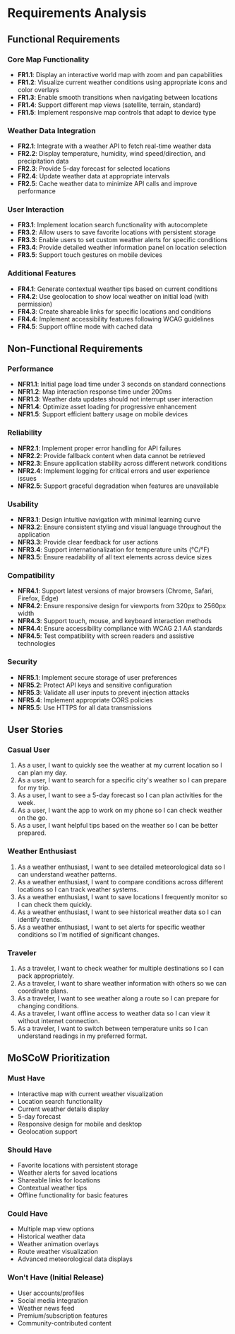 # Requirements Analysis

## Functional Requirements

### Core Map Functionality
- **FR1.1**: Display an interactive world map with zoom and pan capabilities
- **FR1.2**: Visualize current weather conditions using appropriate icons and color overlays
- **FR1.3**: Enable smooth transitions when navigating between locations
- **FR1.4**: Support different map views (satellite, terrain, standard)
- **FR1.5**: Implement responsive map controls that adapt to device type

### Weather Data Integration
- **FR2.1**: Integrate with a weather API to fetch real-time weather data
- **FR2.2**: Display temperature, humidity, wind speed/direction, and precipitation data
- **FR2.3**: Provide 5-day forecast for selected locations
- **FR2.4**: Update weather data at appropriate intervals
- **FR2.5**: Cache weather data to minimize API calls and improve performance

### User Interaction
- **FR3.1**: Implement location search functionality with autocomplete
- **FR3.2**: Allow users to save favorite locations with persistent storage
- **FR3.3**: Enable users to set custom weather alerts for specific conditions
- **FR3.4**: Provide detailed weather information panel on location selection
- **FR3.5**: Support touch gestures on mobile devices

### Additional Features
- **FR4.1**: Generate contextual weather tips based on current conditions
- **FR4.2**: Use geolocation to show local weather on initial load (with permission)
- **FR4.3**: Create shareable links for specific locations and conditions
- **FR4.4**: Implement accessibility features following WCAG guidelines
- **FR4.5**: Support offline mode with cached data

## Non-Functional Requirements

### Performance
- **NFR1.1**: Initial page load time under 3 seconds on standard connections
- **NFR1.2**: Map interaction response time under 200ms
- **NFR1.3**: Weather data updates should not interrupt user interaction
- **NFR1.4**: Optimize asset loading for progressive enhancement
- **NFR1.5**: Support efficient battery usage on mobile devices

### Reliability
- **NFR2.1**: Implement proper error handling for API failures
- **NFR2.2**: Provide fallback content when data cannot be retrieved
- **NFR2.3**: Ensure application stability across different network conditions
- **NFR2.4**: Implement logging for critical errors and user experience issues
- **NFR2.5**: Support graceful degradation when features are unavailable

### Usability
- **NFR3.1**: Design intuitive navigation with minimal learning curve
- **NFR3.2**: Ensure consistent styling and visual language throughout the application
- **NFR3.3**: Provide clear feedback for user actions
- **NFR3.4**: Support internationalization for temperature units (°C/°F)
- **NFR3.5**: Ensure readability of all text elements across device sizes

### Compatibility
- **NFR4.1**: Support latest versions of major browsers (Chrome, Safari, Firefox, Edge)
- **NFR4.2**: Ensure responsive design for viewports from 320px to 2560px width
- **NFR4.3**: Support touch, mouse, and keyboard interaction methods
- **NFR4.4**: Ensure accessibility compliance with WCAG 2.1 AA standards
- **NFR4.5**: Test compatibility with screen readers and assistive technologies

### Security
- **NFR5.1**: Implement secure storage of user preferences
- **NFR5.2**: Protect API keys and sensitive configuration
- **NFR5.3**: Validate all user inputs to prevent injection attacks
- **NFR5.4**: Implement appropriate CORS policies
- **NFR5.5**: Use HTTPS for all data transmissions

## User Stories

### Casual User
1. As a user, I want to quickly see the weather at my current location so I can plan my day.
2. As a user, I want to search for a specific city's weather so I can prepare for my trip.
3. As a user, I want to see a 5-day forecast so I can plan activities for the week.
4. As a user, I want the app to work on my phone so I can check weather on the go.
5. As a user, I want helpful tips based on the weather so I can be better prepared.

### Weather Enthusiast
1. As a weather enthusiast, I want to see detailed meteorological data so I can understand weather patterns.
2. As a weather enthusiast, I want to compare conditions across different locations so I can track weather systems.
3. As a weather enthusiast, I want to save locations I frequently monitor so I can check them quickly.
4. As a weather enthusiast, I want to see historical weather data so I can identify trends.
5. As a weather enthusiast, I want to set alerts for specific weather conditions so I'm notified of significant changes.

### Traveler
1. As a traveler, I want to check weather for multiple destinations so I can pack appropriately.
2. As a traveler, I want to share weather information with others so we can coordinate plans.
3. As a traveler, I want to see weather along a route so I can prepare for changing conditions.
4. As a traveler, I want offline access to weather data so I can view it without internet connection.
5. As a traveler, I want to switch between temperature units so I can understand readings in my preferred format.

## MoSCoW Prioritization

### Must Have
- Interactive map with current weather visualization
- Location search functionality
- Current weather details display
- 5-day forecast
- Responsive design for mobile and desktop
- Geolocation support

### Should Have
- Favorite locations with persistent storage
- Weather alerts for saved locations
- Shareable links for locations
- Contextual weather tips
- Offline functionality for basic features

### Could Have
- Multiple map view options
- Historical weather data
- Weather animation overlays
- Route weather visualization
- Advanced meteorological data displays

### Won't Have (Initial Release)
- User accounts/profiles
- Social media integration
- Weather news feed
- Premium/subscription features
- Community-contributed content
